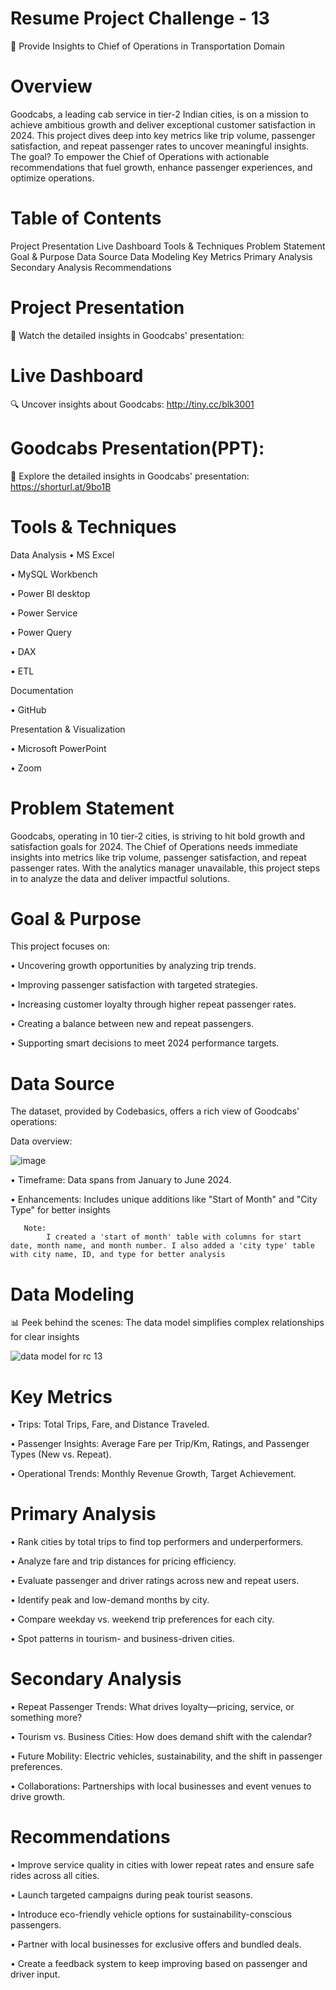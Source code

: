 # Resume Project Challenge - 13
🚖 Provide Insights to Chief of Operations in Transportation Domain


  # Overview
Goodcabs, a leading cab service in tier-2 Indian cities, is on a mission to achieve ambitious growth and deliver exceptional customer satisfaction in 2024. This project dives deep into key metrics like trip volume, passenger satisfaction, and repeat passenger rates to uncover meaningful insights. The goal? To empower the Chief of Operations with actionable recommendations that fuel growth, enhance passenger experiences, and optimize operations.

# Table of Contents
Project Presentation
Live Dashboard
Tools & Techniques
Problem Statement
Goal & Purpose
Data Source
Data Modeling
Key Metrics
Primary Analysis
Secondary Analysis
Recommendations

# Project Presentation
🎥 Watch the detailed insights in Goodcabs' presentation: 

# Live Dashboard
🔍 Uncover insights about Goodcabs: http://tiny.cc/blk3001

# Goodcabs Presentation(PPT):
📑 Explore the detailed insights in Goodcabs' presentation: https://shorturl.at/9bo1B

# Tools & Techniques
  Data Analysis
   •	MS Excel
  
   •	MySQL Workbench
        
   •	Power BI desktop
        
   •	Power Service
        
   •	Power Query
        
   •	DAX
        
   •	ETL
         
  Documentation
  
   • GitHub

   Presentation & Visualization
   
  •	Microsoft PowerPoint
  
  •	Zoom
    
# Problem Statement
Goodcabs, operating in 10 tier-2 cities, is striving to hit bold growth and satisfaction goals for 2024. The Chief of Operations needs immediate insights into metrics like trip volume, passenger satisfaction, and repeat passenger rates. With the analytics manager unavailable, this project steps in to analyze the data and deliver impactful solutions.

# Goal & Purpose
This project focuses on:

•	Uncovering growth opportunities by analyzing trip trends.

•	Improving passenger satisfaction with targeted strategies.

•	Increasing customer loyalty through higher repeat passenger rates.

•	Creating a balance between new and repeat passengers.

•	Supporting smart decisions to meet 2024 performance targets.


# Data Source
The dataset, provided by Codebasics, offers a rich view of Goodcabs' operations:

 Data overview:
 
![image](https://github.com/user-attachments/assets/c76f00ca-c322-45fd-9fe1-cc1d4b4cee21)


 •	Timeframe: Data spans from January to June 2024.

 •	Enhancements: Includes unique additions like "Start of Month" and "City Type" for better insights
                                                                          
       Note:
            I created a 'start of month' table with columns for start date, month name, and month number. I also added a 'city type' table with city name, ID, and type for better analysis

# Data Modeling
📊 Peek behind the scenes: The data model simplifies complex relationships for clear insights

![data model for rc 13](https://github.com/user-attachments/assets/8325b595-1269-415b-83cb-b118b98bc0a5)

# Key Metrics

 •	Trips: Total Trips, Fare, and Distance Traveled.
 
 •	Passenger Insights: Average Fare per Trip/Km, Ratings, and Passenger Types (New vs. Repeat).
 
 •	Operational Trends: Monthly Revenue Growth, Target Achievement.


# Primary Analysis
  •	Rank cities by total trips to find top performers and underperformers.
  
  •	Analyze fare and trip distances for pricing efficiency.
  
  •	Evaluate passenger and driver ratings across new and repeat users.
  
  •	Identify peak and low-demand months by city.
  
  •	Compare weekday vs. weekend trip preferences for each city.
  
  •	Spot patterns in tourism- and business-driven cities.

# Secondary Analysis
•	Repeat Passenger Trends: What drives loyalty—pricing, service, or something more?

•	Tourism vs. Business Cities: How does demand shift with the calendar?

•	Future Mobility: Electric vehicles, sustainability, and the shift in passenger preferences.

•	Collaborations: Partnerships with local businesses and event venues to drive growth.

# Recommendations
•	 Improve service quality in cities with lower repeat rates and ensure safe rides across all cities.

•	 Launch targeted campaigns during peak tourist seasons.

•	 Introduce eco-friendly vehicle options for sustainability-conscious passengers.

•	Partner with local businesses for exclusive offers and bundled deals.

•	 Create a feedback system to keep improving based on passenger and driver input.
